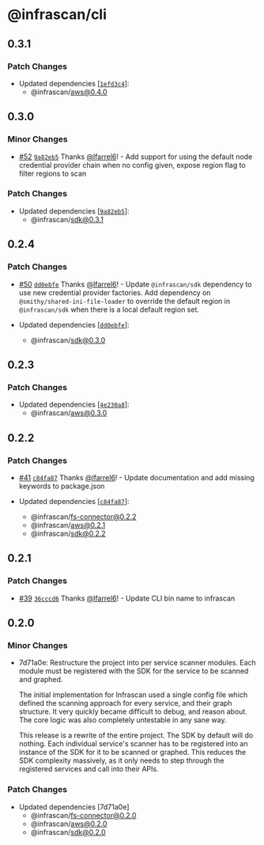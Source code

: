 # @infrascan/cli

## 0.3.1

### Patch Changes

- Updated dependencies [[`1efd3c4`](https://github.com/infrascan/infrascan/commit/1efd3c40e42f824dab57e91269a1cfe83262d27e)]:
  - @infrascan/aws@0.4.0

## 0.3.0

### Minor Changes

- [#52](https://github.com/infrascan/infrascan/pull/52) [`9a82eb5`](https://github.com/infrascan/infrascan/commit/9a82eb5033c64478a4bf379b4e0a6c42767c84e6) Thanks [@lfarrel6](https://github.com/lfarrel6)! - Add support for using the default node credential provider chain when no config given, expose region flag to filter regions to scan

### Patch Changes

- Updated dependencies [[`9a82eb5`](https://github.com/infrascan/infrascan/commit/9a82eb5033c64478a4bf379b4e0a6c42767c84e6)]:
  - @infrascan/sdk@0.3.1

## 0.2.4

### Patch Changes

- [#50](https://github.com/infrascan/infrascan/pull/50) [`dd0ebfe`](https://github.com/infrascan/infrascan/commit/dd0ebfe60b09335cf9ffecc6045b8aff18029d6e) Thanks [@lfarrel6](https://github.com/lfarrel6)! - Update `@infrascan/sdk` dependency to use new credential provider factories. Add dependency on `@smithy/shared-ini-file-loader` to override the default region in `@infrascan/sdk` when there is a local default region set.

- Updated dependencies [[`dd0ebfe`](https://github.com/infrascan/infrascan/commit/dd0ebfe60b09335cf9ffecc6045b8aff18029d6e)]:
  - @infrascan/sdk@0.3.0

## 0.2.3

### Patch Changes

- Updated dependencies [[`4e230a8`](https://github.com/infrascan/infrascan/commit/4e230a8ff973aaabd1fe621262b0bf67dc982156)]:
  - @infrascan/aws@0.3.0

## 0.2.2

### Patch Changes

- [#41](https://github.com/infrascan/infrascan/pull/41) [`c84fa87`](https://github.com/infrascan/infrascan/commit/c84fa87fa66fef97533ea597f431c8fe135cf1b2) Thanks [@lfarrel6](https://github.com/lfarrel6)! - Update documentation and add missing keywords to package.json

- Updated dependencies [[`c84fa87`](https://github.com/infrascan/infrascan/commit/c84fa87fa66fef97533ea597f431c8fe135cf1b2)]:
  - @infrascan/fs-connector@0.2.2
  - @infrascan/aws@0.2.1
  - @infrascan/sdk@0.2.2

## 0.2.1

### Patch Changes

- [#39](https://github.com/infrascan/infrascan/pull/39) [`36cccd6`](https://github.com/infrascan/infrascan/commit/36cccd6b2d87d3969ae1cf9b9a354f6e1b43f757) Thanks [@lfarrel6](https://github.com/lfarrel6)! - Update CLI bin name to infrascan

## 0.2.0

### Minor Changes

- 7d71a0e: Restructure the project into per service scanner modules. Each module must be registered with the SDK for the service to be scanned and graphed.

  The initial implementation for Infrascan used a single config file which defined the scanning approach for every service, and their graph structure. It very quickly became difficult to debug, and reason about. The core logic was also completely untestable in any sane way.

  This release is a rewrite of the entire project. The SDK by default will do nothing. Each individual service's scanner has to be registered into an instance of the SDK for it to be scanned or graphed. This reduces the SDK complexity massively, as it only needs to step through the registered services and call into their APIs.

### Patch Changes

- Updated dependencies [7d71a0e]
  - @infrascan/fs-connector@0.2.0
  - @infrascan/aws@0.2.0
  - @infrascan/sdk@0.2.0
